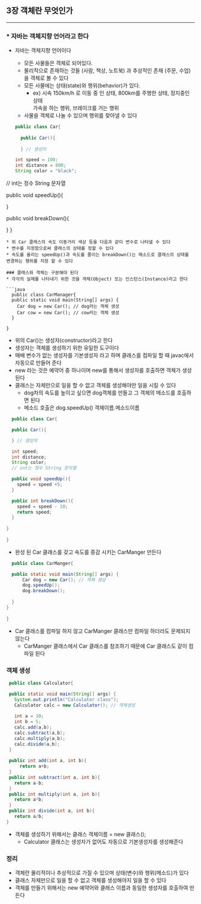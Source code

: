 ## 3장 객체란 무엇인가
******

### * 자바는 객체지향 언어라고 한다
* 자바는 객체지향 언어이다
  * 모든 사물들은 객체로 되어있다.
  * 물리적으로 존재하는 것들 (사람, 책상, 노트북) 과 추상적인 존재 (주문, 수업) 을 객체로 볼 수 있다
  * 모든 사물에는 상태(state)와 행위(behavior)가 있다.  
    * ex) 시속 150km/h 로 이동 중 인 상태, 800km를 주행한 상태, 정지중인 상태  
    가속을 하는 행위, 브레이크를 거는 행위 
  * 사물을 객체로 나눌 수 있으며 행위를 찾아낼 수 있다


  ```java
  public class Car{
    
    public Car(){
        
    } // 생성자
  
  int speed = 100;
  int distance = 800;
  String color = "black";
 // int는 정수 String 문자열

  public void speedUp(){
      
  }

  public void breakDown(){

  }
}

```
* 위 Car 클래스의 속도 이동거리 색상 등을 다음과 같이 변수로 나타낼 수 있다
* 변수를 지정함으로써 클래스의 상태를 정할 수 있다
* 속도를 올리는 speedUp()과 속도를 줄이는 breakDown()는 메소드로 클래스의 상태를 변경하는 행위를 지정 할 수 있다

### 클래스와 객체는 구분해야 된다
* 각각의 실제를 나타내기 위한 것을 객체(Object) 또는 인스턴스(Instance)라고 한다

```java
  public class CarManager{
  public static void main(String[] args) {
    Car dog = new Car(); // dog라는 객체 생성
    Car cow = new Car(); // cow라는 객체 생성
  }
 
}
```
* 위의 Car()는 생성자(constructor)라고 한다 
* 생성자는 객체를 생성하기 위한 유일한 도구이다
* 매배 변수가 없는 생성자를 기본생성자 라고 하며 클래스를 컴파일 할 때 javac에서 자동으로 만들어 준다
* new 라는 것은 예약어 중 하나이며 new를 통해서 생성자를 호출하면 객체가 생성된다
* 클래스는 자체만으로 일을 할 수 없고 객체를 생성해야만 일을 시킬 수 있다
  * dog차의 속도를 높이고 싶으면 dog객체를 만들고 그 객체의 메소드를 호출하면 된다
  * 메소드 호출은 dog.speedUp()  객체이름.메소드이름

```java
  public class Car{

  public Car(){

  } // 생성자

  int speed;
  int distance;
  String color;
  // int는 정수 String 문자열

  public void speedUp(){
    speed = speed +5;
  }

  public int breakDown(){
    speed = speed - 10;
    return speed;
  }
  
}
 
}
```
 * 완성 된 Car 클래스를 갖고 속도를 증감 시키는 CarManger 만든다
```java
  public class CarManger{

  public static void main(String[] args) {
      Car dog = new Car(); // 객체 생성 
      dog.speedUp();
      dog.breakDown();
    
  }
}
 
}
```
* Car 클래스를 컴파일 하지 않고 CarManger 클래스만 컴파일 하더라도 문제되지 않는다 
  * CarManger 클래스에서 Car 클래스를 참조하기 때문에 Car 클래스도 같이 컴파일 된다


### 객체 생성
 ```java
  public class Calculator{

  public static void main(String[] args) {
    System.out.println("Calculator class");
    Calculator calc = new Calculator(); // 객체생성
    
    int a = 10;
    int b = 5;
    calc.add(a,b);
    calc.subtract(a,b);
    calc.multiply(a,b);
    calc.divide(a,b);
  }
  
  public int add(int a, int b){
      return a+b;
  }
  public int subtract(int a, int b){
    return a-b;
  }
  public int multiply(int a, int b){
    return a*b;
  }
  public int divide(int a, int b){
    return a/b;
}
```
* 객체를 생성하기 위해서는 클래스 객체이름 = new 클래스();
  * Calculator 클래스는 생성자가 없어도 자동으로 기본생성자를 생성해준다

### 정리
* 객체란 물리적이나 추상적으로 가질 수 있으며 상태(변수)와 행위(메소드)가 있다
* 클래스 자체만으로 일을 할 수 없고 객체를 생성해야지 일을 할 수 있다
* 객체를 만들기 위해서는 new 예약어와 클래스 이름과 동일한 생성자를 호출하여 만든다
